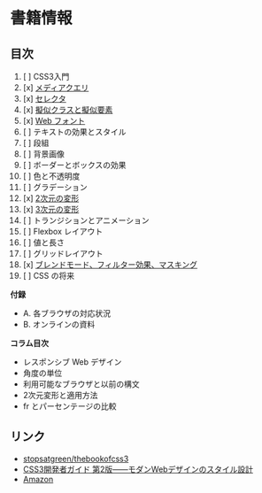 # 書籍情報

## 目次

1. [ ] CSS3入門
2. [x] [メディアクエリ](02/)
3. [x] [セレクタ](03/)
4. [x] [擬似クラスと擬似要素](04/)
5. [x] [Web フォント](05/)
6. [ ] テキストの効果とスタイル
7. [ ] 段組
8. [ ] 背景画像
9. [ ] ボーダーとボックスの効果
10. [ ] 色と不透明度
11. [ ] グラデーション
12. [x] [2次元の変形](12/)
13. [x] [3次元の変形](13/)
14. [ ] トランジションとアニメーション
15. [ ] Flexbox レイアウト
16. [ ] 値と長さ
17. [ ] グリッドレイアウト
18. [x] [ブレンドモード、フィルター効果、マスキング](18/)
19. [ ] CSS の将来

__付録__

- A. 各ブラウザの対応状況
- B. オンラインの資料

__コラム目次__

- レスポンシブ Web デザイン
- 角度の単位
- 利用可能なブラウザと以前の構文
- 2次元変形と適用方法
- fr とパーセンテージの比較


## リンク

- [stopsatgreen/thebookofcss3](https://github.com/stopsatgreen/thebookofcss3)
- [CSS3開発者ガイド 第2版――モダンWebデザインのスタイル設計](http://www.oreilly.co.jp/books/9784873117256/)
- [Amazon](http://www.amazon.co.jp/dp/4873117259)
